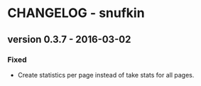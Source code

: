 # CHANGELOG - snufkin

version 0.3.7 - 2016-03-02
------------------------
### Fixed
* Create statistics per page instead of take stats for all pages. 

